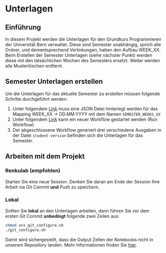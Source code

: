 # Unterlagen

## Einführung

In diesem Projekt werden die Unterlagen für den Grundkurs Programmieren der Universität Bern verwaltet. Diese sind Semester unabhängig, sprich alle Ordner, und dementsprechend Verlinkungen, haben den Aufbau WEEK_XX. Beim Erstellen der Semester Unterlagen (siehe nächster Punkt) werden diese mit den tatsächlichen Wochen des Semesters ersetzt. Weiter werden alle Musterlöschen entfernt. 

## Semester Unterlagen erstellen

Um die Unterlagen für das aktuelle Semester zu erstellen müssen folgende Schritte durchgeführt werden: 

1. Unter folgendem [Link](https://github.com/grundkurs-programmieren/unterlagen/settings/variables/actions) muss eine JSON Datei hinterlegt werden für das Mapping WEEK_XX -> DD.MM.YYYY mit dem Namen `SEMESTER_WEEKS_XX`
1. Unter folgendem [Link](https://github.com/grundkurs-programmieren/unterlagen/actions/workflows/create-student-version.yml) kann ein neuer Workflow gestartet werden (Run Workflow)
1. Der abgeschlossene Workflow generiert drei verschiedene Ausgaben in der Datei `student-version` befinden sich die Unterlagen für das Semester. 

## Arbeiten mit dem Projekt

### Renkulab (empfohlen)

Starten Sie eine neue Session. Denken Sie daran am Ende der Session Ihre Arbeit via Git Commit **und** Push zu speichern.

### Lokal

Sollten Sie **lokal** an den Unterlagen arbeiten, dann führen Sie vor dem ersten Git Commit **unbedingt** folgende zwei Zeilen aus:

```bash
chmod u+x git_configure.sh
./git_configure.sh
```

Damit wird sichergestellt, dass die Output Zellen der Notebooks nicht in unserem Repository landen. 
Mehr Informationen finden Sie [hier](https://stackoverflow.com/a/64513642).